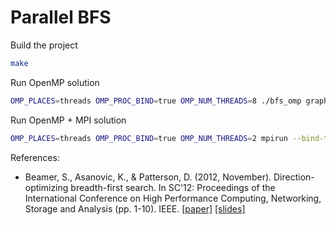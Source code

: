 # Parallel BFS

Build the project

```sh
make
```

Run OpenMP solution

```sh
OMP_PLACES=threads OMP_PROC_BIND=true OMP_NUM_THREADS=8 ./bfs_omp graph/500k.graph
```

Run OpenMP + MPI solution

```sh
OMP_PLACES=threads OMP_PROC_BIND=true OMP_NUM_THREADS=2 mpirun --bind-to core -n 4 ./bfs_omp_mpi graph/500k.graph
```

References:

+ Beamer, S., Asanovic, K., & Patterson, D. (2012, November). Direction-optimizing breadth-first search. In SC'12: Proceedings of the International Conference on High Performance Computing, Networking, Storage and Analysis (pp. 1-10). IEEE. [[paper]](https://parlab.eecs.berkeley.edu/sites/all/parlab/files/main.pdf) [[slides]](https://people.csail.mit.edu/jshun/6886-s18/lectures/lecture4-1.pdf)
